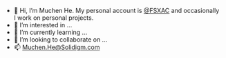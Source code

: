 - 👋 Hi, I’m Muchen He. My personal account is [@FSXAC](https://github.com/FSXAC) and occasionally I work on personal projects.
- 👀 I’m interested in ...
- 🌱 I’m currently learning ...
- 💞️ I’m looking to collaborate on ...
- 📫 Muchen.He@Solidigm.com

<!---
FSXAC-sd/FSXAC-sd is a ✨ special ✨ repository because its `README.md` (this file) appears on your GitHub profile.
You can click the Preview link to take a look at your changes.
--->
